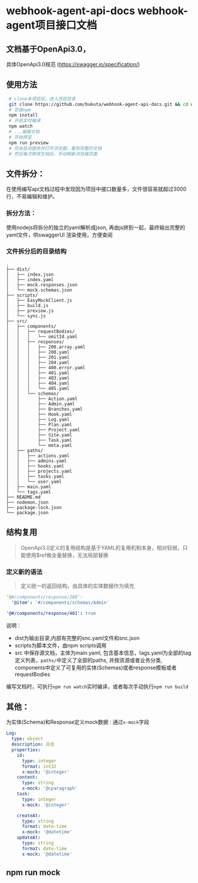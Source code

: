 # webhook-agent-api-docs webhook-agent项目接口文档

## 文档基于OpenApi3.0，
具体OpenApi3.0规范 (https://swagger.io/specification/)

## 使用方法

```bash
 # clone本项目后，进入项目目录
 git clone https://github.com/bukuta/webhook-agent-api-docs.git && cd webhook-docs 
 # 安装npm
 npm install
 # 开启实时编译
 npm watch
 # ...编辑文档
 # 开始预览
 npm run preview
 # 将会启动服务并打开浏览器，看到完整的文档
 # 然后每次修改文档后，手动刷新浏览器页面
```

## 文件拆分：
在使用编写api文档过程中发现因为项目中接口数量多，文件很容易就超过3000行，不易编辑和维护。

### 拆分方法：
使用nodejs将拆分的独立的yaml解析成json, 再由js拼到一起，最终输出完整的yaml文件，供swaggerUI 渲染使用，方便查阅

### 文件拆分后的目录结构
```
.
├── dist/
│   ├── index.json
│   ├── index.yaml
│   ├── mock.responses.json
│   └── mock.schemas.json
├── scripts/
│   ├── EasyMockClient.js
│   ├── build.js
│   ├── preview.js
│   └── sync.js
├── src/
│   ├── components/
│   │   ├── requestBodies/
│   │   │   └── omitId.yaml
│   │   ├── responses/
│   │   │   ├── 200.array.yaml
│   │   │   ├── 200.yaml
│   │   │   ├── 201.yaml
│   │   │   ├── 204.yaml
│   │   │   ├── 400.error.yaml
│   │   │   ├── 401.yaml
│   │   │   ├── 403.yaml
│   │   │   ├── 404.yaml
│   │   │   └── 405.yaml
│   │   └── schemas/
│   │       ├── Action.yaml
│   │       ├── Admin.yaml
│   │       ├── Branches.yaml
│   │       ├── Hook.yaml
│   │       ├── Log.yaml
│   │       ├── Plan.yaml
│   │       ├── Project.yaml
│   │       ├── Site.yaml
│   │       ├── Task.yaml
│   │       └── meta.yaml
│   ├── paths/
│   │   ├── actions.yaml
│   │   ├── admins.yaml
│   │   ├── hooks.yaml
│   │   ├── projects.yaml
│   │   ├── tasks.yaml
│   │   └── user.yaml
│   ├── main.yaml
│   └── tags.yaml
├── README.md
├── nodemon.json
├── package-lock.json
└── package.json

```
## 结构复用

> OpenApi3.0定义的复用结构是基于YAML的复用机制本身，相对较弱，只能使用$ref做全量替换，无法局部替换

### 定义新的语法

> 定义统一的返回结构，由具体的实体数据作为填充

```yaml
‘@#/components/response/200’:
  '@item': '#/components/schemas/Admin'

'@#/components/response/401': true

```


说明：
- dist为输出目录,内部有完整的snc.yaml文件和snc.json
- scripts为脚本文件，由npm scripts调用
- src 中保存源文档，主体为main.yaml, 包含基本信息，tags.yaml为全部的tag定义列表，`paths/`中定义了全部的paths, 并按资源或者业务分类, components中定义了可复用的实体(Schemas)或者response模板或者requestBodies

编写文档时，可执行`npm run watch`实时编译，或者每次手动执行`npm run build`


## 其他：
为实体(Schema)和Response定义mock数据 : 通过`x-mock`字段
```yaml
Log:
  type: object
  description: 日志
  properties:
    id:
      type: integer
      format: int32
      x-mock: '@integer'
    content:
      type: string
      x-mock: '@cparagraph'
    task:
      type: integer
      x-mock: '@integer'

    createAt:
      type: string
      format: date-time
      x-mock: '@datetime'
    updateAt:
      type: string
      format: date-time
      x-mock: '@datetime'
```

## npm run mock
